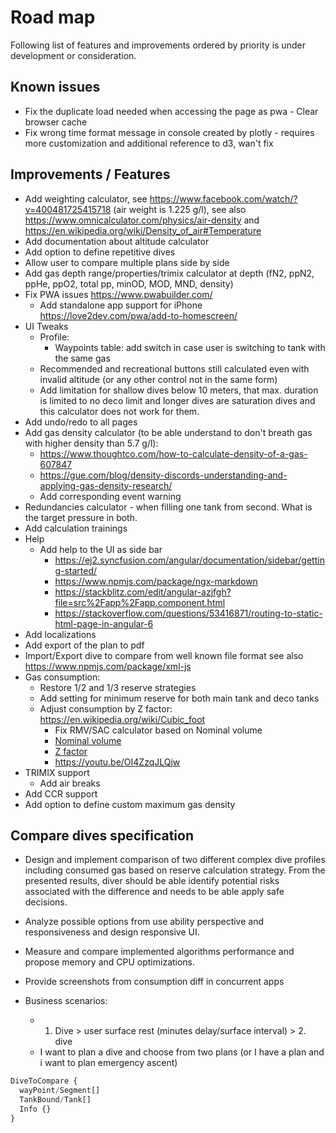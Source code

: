 # Road map

Following list of features and improvements ordered by priority is under development or consideration.

## Known issues

* Fix the duplicate load needed when accessing the page as pwa - Clear browser cache
* Fix wrong time format message in console created by plotly - requires more customization and additional reference to d3, wan't fix

## Improvements / Features

* Add weighting calculator, see <https://www.facebook.com/watch/?v=400481725415718> (air weight is 1.225 g/l), see also <https://www.omnicalculator.com/physics/air-density> and <https://en.wikipedia.org/wiki/Density_of_air#Temperature>
* Add documentation about altitude calculator
* Add option to define repetitive dives
* Allow user to compare multiple plans side by side
* Add gas depth range/properties/trimix calculator at depth (fN2, ppN2, ppHe, ppO2, total pp, minOD, MOD, MND, density)
* Fix PWA issues https://www.pwabuilder.com/
  * Add standalone app support for iPhone https://love2dev.com/pwa/add-to-homescreen/
* UI Tweaks
  * Profile:
    * Waypoints table: add switch in case user is switching to tank with the same gas
  * Recommended and recreational buttons still calculated even with invalid altitude (or any other control not in the same form)
  * Add limitation for shallow dives below 10 meters, that max. duration is limited to no deco limit and longer dives are saturation dives and this calculator does not work for them.
* Add undo/redo to all pages
* Add gas density calculator (to be able understand to don't breath gas with higher density than 5.7 g/l):
  * <https://www.thoughtco.com/how-to-calculate-density-of-a-gas-607847>
  * <https://gue.com/blog/density-discords-understanding-and-applying-gas-density-research/>
  * Add corresponding event warning
* Redundancies calculator - when filling one tank from second. What is the target pressure in both.
* Add calculation trainings
* Help
  * Add help to the UI as side bar
    * <https://ej2.syncfusion.com/angular/documentation/sidebar/getting-started/>
    * <https://www.npmjs.com/package/ngx-markdown>
    * <https://stackblitz.com/edit/angular-azjfgh?file=src%2Fapp%2Fapp.component.html>
    * <https://stackoverflow.com/questions/53416871/routing-to-static-html-page-in-angular-6>
* Add localizations
* Add export of the plan to pdf
* Import/Export dive to compare from well known file format see also <https://www.npmjs.com/package/xml-js>
* Gas consumption:
  * Restore 1/2 and 1/3 reserve strategies
  * Add setting for minimum reserve for both main tank and deco tanks
  * Adjust consumption by Z factor: <https://en.wikipedia.org/wiki/Cubic_foot>
    * Fix RMV/SAC calculator based on Nominal volume
    * [Nominal volume](https://en.wikipedia.org/wiki/Diving_cylinder#Nominal_volume_of_gas_stored)
    * [Z factor](https://www.divegearexpress.com/library/articles/calculating-scuba-cylinder-capacities)
    * <https://youtu.be/OI4ZzqJLQjw>
* TRIMIX support
  * Add air breaks
* Add CCR support
* Add option to define custom maximum gas density

## Compare dives specification

* Design and implement comparison of two different complex dive profiles including consumed gas based on reserve calculation strategy. From the presented results, diver should be able identify potential risks associated with the difference and needs to be able apply safe decisions.
* Analyze possible options from use ability perspective and responsiveness and design responsive UI.
* Measure and compare implemented algorithms performance and propose memory and CPU optimizations.
* Provide screenshots from consumption diff in concurrent apps

* Business scenarios:
  * 1. Dive > user surface rest (minutes delay/surface interval) > 2. dive
  * I want to plan a dive and choose from two plans
    (or I have a plan and i want to plan emergency ascent)

```javascript
DiveToCompare {
  wayPoint/Segment[]
  TankBound/Tank[]
  Info {}
}
```
